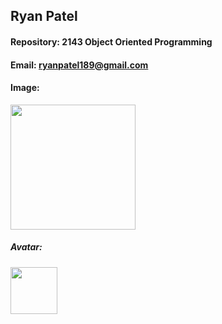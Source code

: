 ## Ryan Patel

#### Repository: 2143 Object Oriented Programming

#### Email: ryanpatel189@gmail.com

#### Image: 

<img src="[DSC06236.heic](https://ca.slack-edge.com/TBMBG710S-U07JL75V1FD-9a2f91e334a2-192)" width="200">

##### Avatar: 

<img src="https://www.google.com/url?sa=i&url=https%3A%2F%2Fwww.nflshop.com%2Fseattle-seahawks%2Fseattle-seahawks-helmet-lamp%2Ft-25156097%2Bp-6031852162577%2Bz-9-4013064775&psig=AOvVaw3OTe0p6kQoxgIr1s-ESGgc&ust=1724789232690000&source=images&cd=vfe&opi=89978449&ved=0CBQQjRxqFwoTCLCUqd-6k4gDFQAAAAAdAAAAABAE" width="75">
